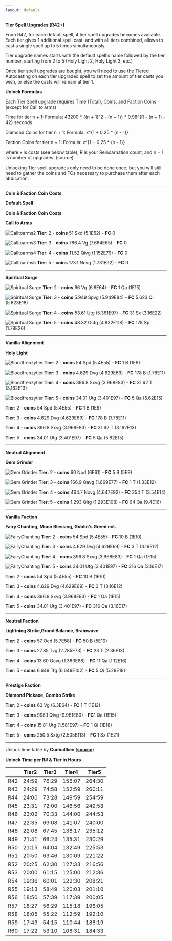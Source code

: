 ```yaml
---
layout: default
---
```


**Tier Spell Upgrades (R42+)**

From R42, for each default spell, 4 tier spell upgrades becomes available. Each tier gives 1 additional spell cast, and with all tiers combined, allows to cast a single spell up to 5 times simultaneously. 

Tier upgrade names starts with the default spell's name followed by the tier number, starting from 2 to 5 (Holy Light 2, Holy Light 3, etc.)

Once tier spell upgrades are bought, you will need to use the Tiered Autocasting on each tier upgraded spell to set the amount of tier casts you wish, or else the casts will remain at tier 1.

**Unlock Formulas**    

Each Tier Spell upgrade requires Time (Total), Coins, and Faction Coins (except for Call to arms)

Time for tier n + 1: Formula: 43200 * {(n + 1)^2 - (n + 1)} * 0.98^{R - (n + 1) - 42} seconds

Diamond Coins for tier n + 1: Formula: x^{1 + 0.25 * (n - 1)}

Faction Coins for tier n + 1: Formula: x^{1 + 0.25 * (n - 1)}

where x is costs (see below table), R is your Reincarnation count, and n + 1 is number of upgrades. (source)

Unlocking Tier spell upgrades only need to be done once, but you will still need to gather the coins and FCs necessary to purchase them after each abdication.

---

**Coin & Faction Coin Costs**

**Default Spell**

**Coin & Faction Coin Costs**

**Call to Arms**

![](/realm/assets/img/picks/CalltoArmsTier2.png "Calltoarms2") **Tier**: 2 - **coins** 51 Sxd (5.1E52) - **FC** 0

![](/realm/assets/img/picks/CalltoArmsTier3.png "Calltoarms3") **Tier**: 3 - **coins** 766.4 Vg (7.664E65) - **FC** 0

![](/realm/assets/img/picks/CalltoArmsTier4.png "Calltoarms4") **Tier**: 4 - **coins** 11.52 Qivg (1.152E79) - **FC** 0

![](/realm/assets/img/picks/CalltoArmsTier5.png "Calltoarms5") **Tier**: 5 - **coins** 173.1 Novg (1.731E92) - **FC** 0

---

**Spiritual Surge**

![](/realm/assets/img/picks/SpiritualSurgeTier2.png "Spiritual Surge") **Tier**: 2 - **coins** 66 Vg (6.6E64) - **FC** 1 Qa (1E15)

![](/realm/assets/img/picks/SpiritualSurgeTier3.png "Spiritual Surge") **Tier**: 3 - **coins** 5.949 Spvg (5.949E84) - **FC** 5.623 Qi (5.623E18)

![](/realm/assets/img/picks/SpiritualSurgeTier4.png "Spiritual Surge") **Tier**: 4 - **coins** 53.61 Utg (5.361E97) - **FC** 31 Sx (3.16E22)

![](/realm/assets/img/picks/SpiritualSurgeTier5.png "Spiritual Surge") **Tier**: 5 - **coins** 48.32 Octg (4.832E118) - **FC** 178 Sp (1.78E26)



---

**Vanilla Alignment**

**Holy Light**

![](/realm/assets/img/picks/BloodfrenzyTier2.png "Bloodfrenzytier") **Tier**: 2 - **coins** 54 Spd (5.4E55) - **FC** 1 B (1E9)

![](/realm/assets/img/picks/BloodfrenzyTier3.png "Bloodfrenzytier") **Tier**: 3 - **coins** 4.629 Dvg (4.629E69) - **FC** 178 B (1.78E11)

![](/realm/assets/img/picks/BloodfrenzyTier4.png "Bloodfrenzytier") **Tier**: 4 - **coins** 396.8 Sxvg (3.968E83) - **FC** 31.62 T (3.162E13)

![](/realm/assets/img/picks/BloodfrenzyTier5.png "Bloodfrenzytier") **Tier**: 5 - **coins** 34.01 Utg (3.401E97) - **FC** 5 Qa (5.62E15)

**Tier**: 2 - **coins** 54 Spd (5.4E55) - **FC** 1 B (1E9)

**Tier**: 3 - **coins** 4.629 Dvg (4.629E69) - **FC** 178 B (1.78E11)

**Tier**: 4 - **coins** 396.8 Sxvg (3.968E83) - **FC** 31.62 T (3.162E13)

**Tier**: 5 - **coins** 34.01 Utg (3.401E97) - **FC** 5 Qa (5.62E15)

---

**Neutral Alignment**

**Gem Grinder**

![](/realm/assets/img/picks/GemGrinderTier2.png "Gem Grinder") **Tier**: 2 - **coins** 60 Nod (6E61) - **FC** 5 B (5E9)

![](/realm/assets/img/picks/GemGrinderTier3.png "Gem Grinder") **Tier**: 3 - **coins** 166.9 Qavg (1.669E77) - **FC** 1 T (1.33E12)

![](/realm/assets/img/picks/GemGrinderTier4.png "Gem Grinder") **Tier**: 4 - **coins** 464.7 Novg (4.647E92) - **FC** 354 T (3.54E14)

![](/realm/assets/img/picks/GemGrinderTier5.png "Gem Grinder") **Tier**: 5 - **coins** 1.293 Qitg (1.293E108) - **FC** 94 Qa (9.4E16)

---

**Vanilla Faction**

**Fairy Chanting, Moon Blessing, Goblin's Greed ect.**

![](/realm/assets/img/picks/FairyChantingTier2.png "FairyChanting") **Tier**: 2 - **coins** 54 Spd (5.4E55) - **FC** 10 B (1E10)

![](/realm/assets/img/picks/FairyChantingTier3.png "FairyChanting") **Tier**: 3 - **coins** 4.629 Dvg (4.629E69) - **FC** 3 T (3.16E12)

![](/realm/assets/img/picks/FairyChantingTier4.png "FairyChanting") **Tier**: 4 - **coins** 396.8 Sxvg (3.968E83) - **FC** 1 Qa (1E15)

![](/realm/assets/img/picks/FairyChantingTier5.png "FairyChanting") **Tier**: 5 - **coins** 34.01 Utg (3.401E97) - **FC** 316 Qa (3.16E17)

**Tier**: 2 - **coins** 54 Spd (5.4E55) - **FC** 10 B (1E10)

**Tier**: 3 - **coins** 4.629 Dvg (4.629E69) - **FC** 3 T (3.16E12)

**Tier**: 4 - **coins** 396.8 Sxvg (3.968E83) - **FC** 1 Qa (1E15)

**Tier**: 5 - **coins** 34.01 Utg (3.401E97) - **FC** 316 Qa (3.16E17)

---

**Neutral Faction**

**Lightning Strike,Grand Balance, Brainwave**

**Tier**: 2 - **coins** 57 Ocd (5.7E58) - **FC** 50 B (5E10)

**Tier**: 3 - **coins** 27.85 Tvg (2.785E73) - **FC** 23 T (2.36E13)

**Tier**: 4 - **coins** 13.60 Ocvg (1.360E88) - **FC** 11 Qa (1.12E16)

**Tier**: 5 - **coins** 6.649 Ttg (6.649E102) - **FC** 5 Qi (5.29E18)

---

**Prestige Faction**

**Diamond Pickaxe, Combo Strike**

**Tier**: 2 - **coins** 63 Vg (6.3E64) - **FC** 1 T (1E12)

**Tier**: 3 - **coins** 998.1 Qivg (9.981E80) - **FC**1 Qa (1E15)

**Tier**: 4 - **coins** 15.81 Utg (1.581E97) - **FC** 1 Qi (1E18)

**Tier**: 5 - **coins** 250.5 Sxtg (2.505E113) - **FC** 1 Sx (1E21)

---

Unlock time table by **Cueballkev** (**[source](http://realm-grinder.wikia.com/wiki/File:Spell_tiers.png)**)

**Unlock Time per R# & Tier in Hours**

|   |Tier2|Tier3|Tier4 |Tier5 |
|---|-----|-----|------|------|
|R42|24:59|76:29|156:07|264:30|
|R43|24:29|74:58|152:59|260:11|
|R44|24:00|73:28|149:59|254:59|
|R45|23:31|72:00|146:56|249:53|
|R46|23:02|70:33|144:00|244:53|
|R47|22:35|69:08|141:07|240:00|
|R48|22:08|67:45|138:17|235:12|
|R49|21:41|66:24|135:31|230:29|
|R50|21:15|64:04|132:49|225:53|
|R51|20:50|63:46|130:09|221:22|
|R52|20:25|62:30|127:33|216:56|
|R53|20:00|61:15|125:00|212:36|
|R54|19:36|60:01|122:30|208:21|
|R55|19:13|58:49|120:03|201:10|
|R56|18:50|57:39|117:39|200:05|
|R57|18:27|56:29|115:18|196:05|
|R58|18:05|55:22|112:59|192:10|
|R59|17:43|54:15|110:44|188:19|
|R60|17:22|53:10|108:31|184:33|